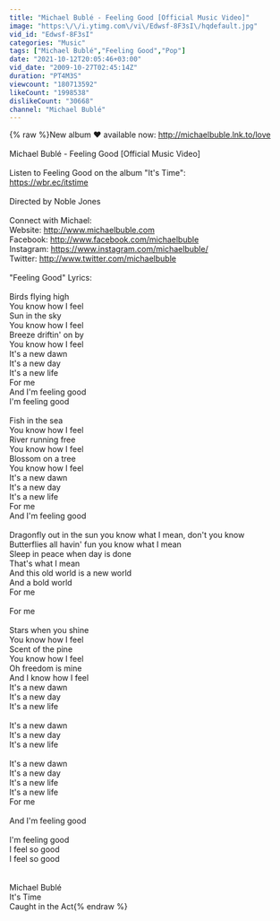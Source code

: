 ```yaml
---
title: "Michael Bublé - Feeling Good [Official Music Video]"
image: "https:\/\/i.ytimg.com\/vi\/Edwsf-8F3sI\/hqdefault.jpg"
vid_id: "Edwsf-8F3sI"
categories: "Music"
tags: ["Michael Bublé","Feeling Good","Pop"]
date: "2021-10-12T20:05:46+03:00"
vid_date: "2009-10-27T02:45:14Z"
duration: "PT4M3S"
viewcount: "180713592"
likeCount: "1998538"
dislikeCount: "30668"
channel: "Michael Bublé"
---
```

{% raw %}New album ❤️ available now: <a rel="nofollow" target="blank" href="http://michaelbuble.lnk.to/love">http://michaelbuble.lnk.to/love</a><br /><br />Michael Bublé - Feeling Good [Official Music Video]<br /><br />Listen to Feeling Good on the album &quot;It's Time&quot;: <br /><a rel="nofollow" target="blank" href="https://wbr.ec/itstime">https://wbr.ec/itstime</a><br /><br />Directed by Noble Jones<br /><br />Connect with Michael:<br />Website: <a rel="nofollow" target="blank" href="http://www.michaelbuble.com">http://www.michaelbuble.com</a><br />Facebook: <a rel="nofollow" target="blank" href="http://www.facebook.com/michaelbuble">http://www.facebook.com/michaelbuble</a><br />Instagram: <a rel="nofollow" target="blank" href="https://www.instagram.com/michaelbuble/">https://www.instagram.com/michaelbuble/</a><br />Twitter: <a rel="nofollow" target="blank" href="http://www.twitter.com/michaelbuble">http://www.twitter.com/michaelbuble</a><br /><br />&quot;Feeling Good&quot; Lyrics:<br /><br />Birds flying high<br />You know how I feel<br />Sun in the sky<br />You know how I feel<br />Breeze driftin' on by<br />You know how I feel<br />It's a new dawn<br />It's a new day<br />It's a new life<br />For me<br />And I'm feeling good<br />I'm feeling good<br /><br />Fish in the sea<br />You know how I feel<br />River running free<br />You know how I feel<br />Blossom on a tree<br />You know how I feel<br />It's a new dawn<br />It's a new day<br />It's a new life<br />For me<br />And I'm feeling good<br /><br />Dragonfly out in the sun you know what I mean, don't you know<br />Butterflies all havin' fun you know what I mean<br />Sleep in peace when day is done<br />That's what I mean<br />And this old world is a new world<br />And a bold world<br />For me<br /><br />For me<br /><br />Stars when you shine<br />You know how I feel<br />Scent of the pine<br />You know how I feel<br />Oh freedom is mine<br />And I know how I feel<br />It's a new dawn<br />It's a new day<br />It's a new life<br /><br />It's a new dawn<br />It's a new day<br />It's a new life<br /><br />It's a new dawn<br />It's a new day<br />It's a new life<br />It's a new life<br />For me<br /><br />And I'm feeling good<br /><br />I'm feeling good<br />I feel so good<br />I feel so good<br /><br /><br />Michael Bublé<br />It's Time<br />Caught in the Act{% endraw %}
